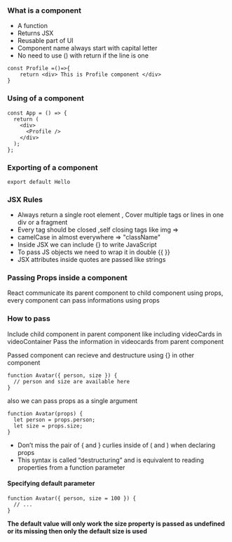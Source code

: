 ### What is a component 
* A function
* Returns JSX
* Reusable part of UI
* Component name always start with capital letter 
* No need to use () with return if the line is one

```
const Profile =()=>{
    return <div> This is Profile component </div>
}
```

### Using of a component
```
const App = () => {
  return (
    <div>
      <Profile />
    </div>
  );
};
```
### Exporting of a component
``` 
export default Hello
```

### JSX Rules 
* Always return a single root element , Cover multiple tags or lines in one div or a fragment 
* Every tag should be closed ,self closing tags like img => <img/>
* camelCase in almost everywhere => "className"
* Inside JSX we can include {} to write JavaScript
* To pass  JS objects we need to wrap it in double {{  }}
* JSX attributes inside quotes are passed like strings 

### Passing Props inside a component
React communicate its parent component to child component using props,
every component can pass informations using props 

### How to pass
Include child component in parent component like including videoCards in videoContainer
Pass the information in videocards from parent component

Passed component can recieve and destructure using {} in other component
```
function Avatar({ person, size }) {
  // person and size are available here
}
```
also we can pass props as a single argument 

```
function Avatar(props) {
  let person = props.person;
  let size = props.size;
}
```
* Don’t miss the pair of { and } curlies inside of ( and ) when declaring props
* This syntax is called “destructuring” and is equivalent to reading properties from a function parameter


#### Specifying default parameter

```
function Avatar({ person, size = 100 }) {
  // ...
}
```
**The default value will only work the **size** property is passed as undefined or its missing then only the default size is used**



